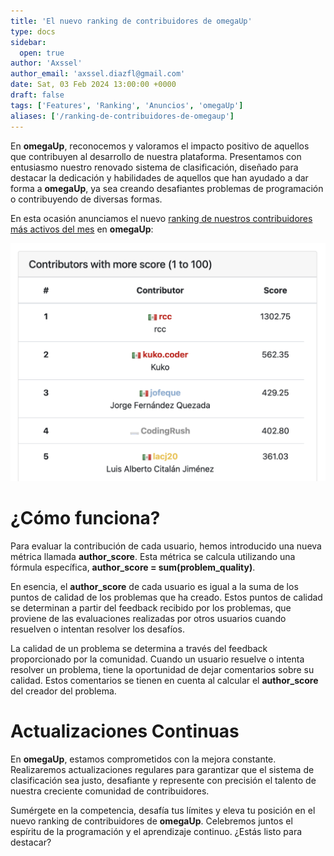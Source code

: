 ```yaml
---
title: 'El nuevo ranking de contribuidores de omegaUp'
type: docs
sidebar:
  open: true
author: 'Axssel'
author_email: 'axssel.diazfl@gmail.com'
date: Sat, 03 Feb 2024 13:00:00 +0000
draft: false
tags: ['Features', 'Ranking', 'Anuncios', 'omegaUp']
aliases: ['/ranking-de-contribuidores-de-omegaup']
---
```


En **omegaUp**, reconocemos y valoramos el impacto positivo de aquellos que contribuyen al desarrollo de nuestra plataforma. Presentamos con entusiasmo nuestro renovado sistema de clasificación, diseñado para destacar la dedicación y habilidades de aquellos que han ayudado a dar forma a **omegaUp**, ya sea creando desafiantes problemas de programación o contribuyendo de diversas formas.

En esta ocasión anunciamos el nuevo [ranking de nuestros contribuidores más activos del mes](https://omegaup.com/rank/authors/) en **omegaUp**:

[![Ranking de Contribuidores](/images/Screen-Shot-2024-02-03-at-12.34.24-PM-1204x912.png)](/images/Screen-Shot-2024-02-03-at-12.34.24-PM.png)

¿Cómo funciona?
===============

Para evaluar la contribución de cada usuario, hemos introducido una nueva métrica llamada **author_score**. Esta métrica se calcula utilizando una fórmula específica, **author_score = sum(problem_quality)**.

En esencia, el **author_score** de cada usuario es igual a la suma de los puntos de calidad de los problemas que ha creado. Estos puntos de calidad se determinan a partir del feedback recibido por los problemas, que proviene de las evaluaciones realizadas por otros usuarios cuando resuelven o intentan resolver los desafíos.

La calidad de un problema se determina a través del feedback proporcionado por la comunidad. Cuando un usuario resuelve o intenta resolver un problema, tiene la oportunidad de dejar comentarios sobre su calidad. Estos comentarios se tienen en cuenta al calcular el **author_score** del creador del problema.

Actualizaciones Continuas
===============

En **omegaUp**, estamos comprometidos con la mejora constante. Realizaremos actualizaciones regulares para garantizar que el sistema de clasificación sea justo, desafiante y represente con precisión el talento de nuestra creciente comunidad de contribuidores.

Sumérgete en la competencia, desafía tus límites y eleva tu posición en el nuevo ranking de contribuidores de **omegaUp**. Celebremos juntos el espíritu de la programación y el aprendizaje continuo. ¿Estás listo para destacar?
